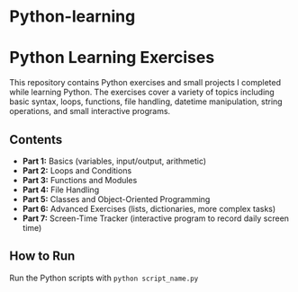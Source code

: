 # Python-learning

# Python Learning Exercises

This repository contains Python exercises and small projects I completed while learning Python. The exercises cover a variety of topics including basic syntax, loops, functions, file handling, datetime manipulation, string operations, and small interactive programs.

## Contents

- **Part 1:** Basics (variables, input/output, arithmetic)
- **Part 2:** Loops and Conditions
- **Part 3:** Functions and Modules
- **Part 4:** File Handling
- **Part 5:** Classes and Object-Oriented Programming
- **Part 6:** Advanced Exercises (lists, dictionaries, more complex tasks)
- **Part 7:** Screen-Time Tracker (interactive program to record daily screen time)

## How to Run

Run the Python scripts with `python script_name.py`
